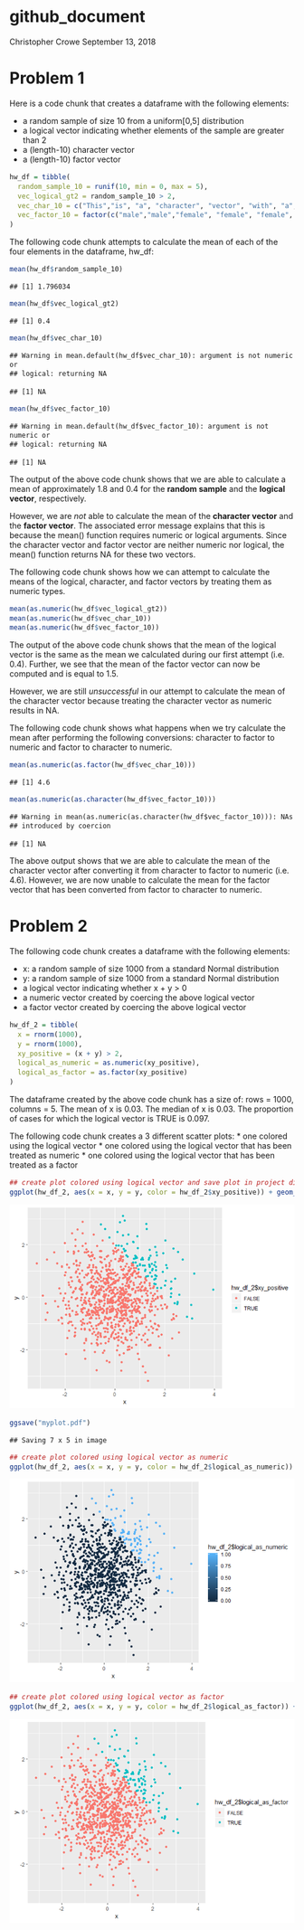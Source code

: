 github\_document
================
Christopher Crowe
September 13, 2018

Problem 1
=========

Here is a code chunk that creates a dataframe with the following elements:

-   a random sample of size 10 from a uniform\[0,5\] distribution
-   a logical vector indicating whether elements of the sample are greater than 2
-   a (length-10) character vector
-   a (length-10) factor vector

``` r
hw_df = tibble(
  random_sample_10 = runif(10, min = 0, max = 5),
  vec_logical_gt2 = random_sample_10 > 2,
  vec_char_10 = c("This","is", "a", "character", "vector", "with", "a", "length", "of", "ten."),
  vec_factor_10 = factor(c("male","male","female", "female", "female", "male", "male", "female", "female", "male"))
)
```

The following code chunk attempts to calculate the mean of each of the four elements in the dataframe, hw\_df:

``` r
mean(hw_df$random_sample_10)
```

    ## [1] 1.796034

``` r
mean(hw_df$vec_logical_gt2)
```

    ## [1] 0.4

``` r
mean(hw_df$vec_char_10)
```

    ## Warning in mean.default(hw_df$vec_char_10): argument is not numeric or
    ## logical: returning NA

    ## [1] NA

``` r
mean(hw_df$vec_factor_10)
```

    ## Warning in mean.default(hw_df$vec_factor_10): argument is not numeric or
    ## logical: returning NA

    ## [1] NA

The output of the above code chunk shows that we are able to calculate a mean of approximately 1.8 and 0.4 for the **random sample** and the **logical vector**, respectively.

However, we are *not* able to calculate the mean of the **character vector** and the **factor vector**. The associated error message explains that this is because the mean() function requires numeric or logical arguments. Since the character vector and factor vector are neither numeric nor logical, the mean() function returns NA for these two vectors.

The following code chunk shows how we can attempt to calculate the means of the logical, character, and factor vectors by treating them as numeric types.

``` r
mean(as.numeric(hw_df$vec_logical_gt2))
mean(as.numeric(hw_df$vec_char_10))
mean(as.numeric(hw_df$vec_factor_10))
```

The output of the above code chunk shows that the mean of the logical vector is the same as the mean we calculated during our first attempt (i.e. 0.4). Further, we see that the mean of the factor vector can now be computed and is equal to 1.5.

However, we are still *unsuccessful* in our attempt to calculate the mean of the character vector because treating the character vector as numeric results in NA.

The following code chunk shows what happens when we try calculate the mean after performing the following conversions: character to factor to numeric and factor to character to numeric.

``` r
mean(as.numeric(as.factor(hw_df$vec_char_10)))
```

    ## [1] 4.6

``` r
mean(as.numeric(as.character(hw_df$vec_factor_10)))
```

    ## Warning in mean(as.numeric(as.character(hw_df$vec_factor_10))): NAs
    ## introduced by coercion

    ## [1] NA

The above output shows that we are able to calculate the mean of the character vector after converting it from character to factor to numeric (i.e. 4.6). However, we are now unable to calculate the mean for the factor vector that has been converted from factor to character to numeric.

Problem 2
=========

The following code chunk creates a dataframe with the following elements:

-   x: a random sample of size 1000 from a standard Normal distribution
-   y: a random sample of size 1000 from a standard Normal distribution
-   a logical vector indicating whether x + y &gt; 0
-   a numeric vector created by coercing the above logical vector
-   a factor vector created by coercing the above logical vector

``` r
hw_df_2 = tibble(
  x = rnorm(1000),
  y = rnorm(1000),
  xy_positive = (x + y) > 2,
  logical_as_numeric = as.numeric(xy_positive),
  logical_as_factor = as.factor(xy_positive)
)
```

The dataframe created by the above code chunk has a size of: rows = 1000, columns = 5. The mean of x is 0.03. The median of x is 0.03. The proportion of cases for which the logical vector is TRUE is 0.097.

The following code chunk creates a 3 different scatter plots: \* one colored using the logical vector \* one colored using the logical vector that has been treated as numeric \* one colored using the logical vector that has been treated as a factor

``` r
## create plot colored using logical vector and save plot in project directory
ggplot(hw_df_2, aes(x = x, y = y, color = hw_df_2$xy_positive)) + geom_point()
```

![](p8105_hw1_clc2229_files/figure-markdown_github/scatterplot%20chunk-1.png)

``` r
ggsave("myplot.pdf")
```

    ## Saving 7 x 5 in image

``` r
## create plot colored using logical vector as numeric
ggplot(hw_df_2, aes(x = x, y = y, color = hw_df_2$logical_as_numeric)) + geom_point()
```

![](p8105_hw1_clc2229_files/figure-markdown_github/scatterplot%20chunk-2.png)

``` r
## create plot colored using logical vector as factor
ggplot(hw_df_2, aes(x = x, y = y, color = hw_df_2$logical_as_factor)) + geom_point()
```

![](p8105_hw1_clc2229_files/figure-markdown_github/scatterplot%20chunk-3.png)

